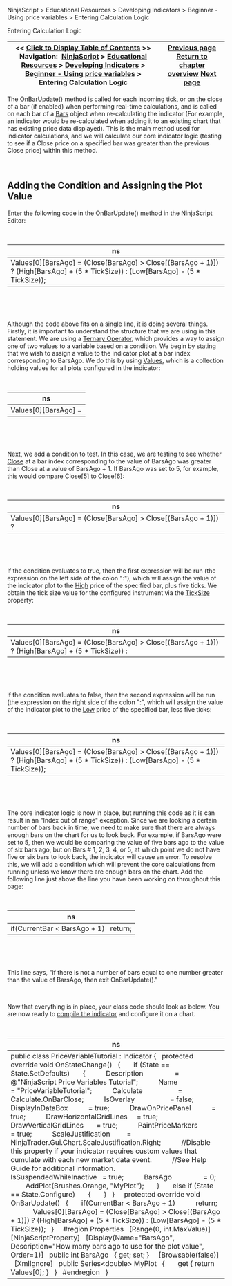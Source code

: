 ﻿


NinjaScript \> Educational Resources \> Developing Indicators \> Beginner \- Using price variables \> Entering Calculation Logic






















Entering Calculation Logic







| \<\< [Click to Display Table of Contents](entering_calculation_logic.md) \>\> **Navigation:**     [NinjaScript](ninjascript.md) \> [Educational Resources](educational_resources.md) \> [Developing Indicators](developing_indicators.md) \> [Beginner \- Using price variables](beginner_-_using_price_variabl.md) \> Entering Calculation Logic | [Previous page](set_up4.md) [Return to chapter overview](beginner_-_using_price_variabl.md) [Next page](compiling.md) |
| --- | --- |











The [OnBarUpdate()](onbarupdate.md) method is called for each incoming tick, or on the close of a bar (if enabled) when performing real\-time calculations, and is called on each bar of a [Bars](bars.md) object when re\-calculating the indicator (For example, an indicator would be re\-calculated when adding it to an existing chart that has existing price data displayed). This is the main method used for indicator calculations, and we will calculate our core indicator logic (testing to see if a Close price on a specified bar was greater than the previous Close price) within this method.


 


## Adding the Condition and Assigning the Plot Value


Enter the following code in the OnBarUpdate() method in the NinjaScript Editor:


 




| ns |
| --- |
| Values\[0]\[BarsAgo] \= (Close\[BarsAgo] \> Close\[(BarsAgo \+ 1)]) ? (High\[BarsAgo] \+ (5 \* TickSize)) : (Low\[BarsAgo] \- (5 \* TickSize)); |



 


 


Although the code above fits on a single line, it is doing several things. Firstly, it is important to understand the structure that we are using in this statement. We are using a [Ternary Operator](https://msdn.microsoft.com/en-us/library/ty67wk28.aspx), which provides a way to assign one of two values to a variable based on a condition. We begin by stating that we wish to assign a value to the indicator plot at a bar index corresponding to BarsAgo. We do this by using [Values](values.md), which is a collection holding values for all plots configured in the indicator:


 




| ns |
| --- |
| Values\[0]\[BarsAgo] \= |



 


 


Next, we add a condition to test. In this case, we are testing to see whether [Close](close.md) at a bar index corresponding to the value of BarsAgo was greater than Close at a value of BarsAgo \+ 1. If BarsAgo was set to 5, for example, this would compare Close\[5] to Close\[6]:


 




| ns |
| --- |
| Values\[0]\[BarsAgo] \= (Close\[BarsAgo] \> Close\[(BarsAgo \+ 1)]) ? |



 


 


If the condition evaluates to true, then the first expression will be run (the expression on the left side of the colon ":"), which will assign the value of the indicator plot to the [High](high.md) price of the specified bar, plus five ticks. We obtain the tick size value for the configured instrument via the [TickSize](ticksize.md) property:


 




| ns |
| --- |
| Values\[0]\[BarsAgo] \= (Close\[BarsAgo] \> Close\[(BarsAgo \+ 1)]) ? (High\[BarsAgo] \+ (5 \* TickSize)) : |



 


 


if the condition evaluates to false, then the second expression will be run (the expression on the right side of the colon ":", which will assign the value of the indicator plot to the [Low](low.md) price of the specified bar, less five ticks:


 




| ns |
| --- |
| Values\[0]\[BarsAgo] \= (Close\[BarsAgo] \> Close\[(BarsAgo \+ 1)]) ? (High\[BarsAgo] \+ (5 \* TickSize)) : (Low\[BarsAgo] \- (5 \* TickSize)); |



 


 


The core indicator logic is now in place, but running this code as it is can result in an "Index out of range" exception. Since we are looking a certain number of bars back in time, we need to make sure that there are always enough bars on the chart for us to look back. For example, if BarsAgo were set to 5, then we would be comparing the value of five bars ago to the value of six bars ago, but on Bars \# 1, 2, 3, 4, or 5, at which point we do not have five or six bars to look back, the indicator will cause an error. To resolve this, we will add a condition which will prevent the core calculations from running unless we know there are enough bars on the chart. Add the following line just above the line you have been working on throughout this page:


 




| ns |
| --- |
| if(CurrentBar \< BarsAgo \+ 1)    return; |



 


 


This line says, "if there is not a number of bars equal to one number greater than the value of BarsAgo, then exit OnBarUpdate()."


 


Now that everything is in place, your class code should look as below. You are now ready to [compile the indicator](compiling.md) and configure it on a chart.


 




| ns |
| --- |
| public class PriceVariableTutorial : Indicator {    protected override void OnStateChange()    {        if (State \=\= State.SetDefaults)        {            Description                 \= @"NinjaScript Price Variables Tutorial";            Name                       \= "PriceVariableTutorial";            Calculate                   \= Calculate.OnBarClose;            IsOverlay                   \= false;            DisplayInDataBox           \= true;            DrawOnPricePanel           \= true;            DrawHorizontalGridLines     \= true;            DrawVerticalGridLines       \= true;            PaintPriceMarkers           \= true;            ScaleJustification         \= NinjaTrader.Gui.Chart.ScaleJustification.Right;            //Disable this property if your indicator requires custom values that cumulate with each new market data event.             //See Help Guide for additional information.            IsSuspendedWhileInactive   \= true;            BarsAgo                 \= 0;            AddPlot(Brushes.Orange, "MyPlot");        }        else if (State \=\= State.Configure)        {        }    }      protected override void OnBarUpdate()    {        if(CurrentBar \< BarsAgo \+ 1)            return;                 Values\[0]\[BarsAgo] \= (Close\[BarsAgo] \> Close\[(BarsAgo \+ 1)]) ? (High\[BarsAgo] \+ (5 \* TickSize)) : (Low\[BarsAgo] \- (5 \* TickSize));    }      \#region Properties    \[Range(0, int.MaxValue)]    \[NinjaScriptProperty]    \[Display(Name\="BarsAgo", Description\="How many bars ago to use for the plot value", Order\=1)]    public int BarsAgo    { get; set; }      \[Browsable(false)]    \[XmlIgnore]    public Series\<double\> MyPlot    {        get { return Values\[0]; }    }    \#endregion   } |










